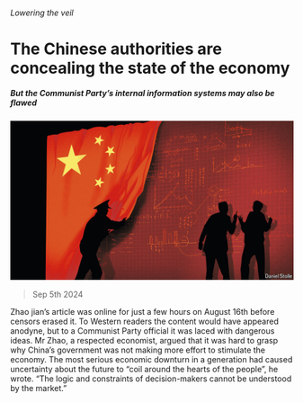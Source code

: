 ###### Lowering the veil

# The Chinese authorities are concealing the state of the economy 

##### But the Communist Party’s internal information systems may also be flawed 

![image](images/20240907_FBD001.jpg) 

> Sep 5th 2024 

Zhao jian’s article was online for just a few hours on August 16th before censors erased it. To Western readers the content would have appeared anodyne, but to a Communist Party official it was laced with dangerous ideas. Mr Zhao, a respected economist, argued that it was hard to grasp why China’s government was not making more effort to stimulate the economy. The most serious economic downturn in a generation had caused uncertainty about the future to “coil around the hearts of the people”, he wrote. “The logic and constraints of decision-makers cannot be understood by the market.”

